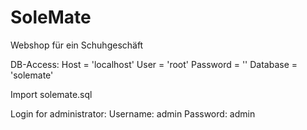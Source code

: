 # SoleMate
Webshop für ein Schuhgeschäft

DB-Access: Host = 'localhost' User = 'root' Password = '' Database = 'solemate'

Import solemate.sql 

Login for administrator: Username: admin Password: admin
